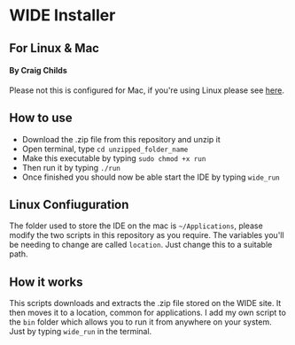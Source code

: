 # WIDE Installer
## For Linux & Mac
#### By Craig Childs

Please not this is configured for Mac, if you're using Linux please see [here](#linux-configuration).

## How to use
 - Download the .zip file from this repository and unzip it
 - Open terminal, type `cd unzipped_folder_name`
 - Make this executable by typing `sudo chmod +x run`
 - Then run it by typing `./run`
 - Once finished you should now be able start the IDE by typing `wide_run`

## Linux Confiuguration
The folder used to store the IDE on the mac is `~/Applications`, please modify the two scripts in this repository as you require. The variables you'll be needing to change are called `location`. Just change this to a suitable path.

## How it works
This scripts downloads and extracts the .zip file stored on the WIDE site. It then moves it to a location, common for applications. I add my own script to the `bin` folder which allows you to run it from anywhere on your system. Just by typing `wide_run` in the terminal.
